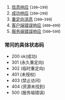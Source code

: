 1. [信息响应](https://developer.mozilla.org/zh-CN/docs/Web/HTTP/Status?qs=http#信息响应) (`100`–`199`)
2. [成功响应](https://developer.mozilla.org/zh-CN/docs/Web/HTTP/Status?qs=http#成功响应) (`200`–`299`)
3. [重定向消息](https://developer.mozilla.org/zh-CN/docs/Web/HTTP/Status?qs=http#重定向消息) (`300`–`399`)
4. [客户端错误响应](https://developer.mozilla.org/zh-CN/docs/Web/HTTP/Status?qs=http#客户端错误响应) (`400`–`499`)
5. [服务端错误响应](https://developer.mozilla.org/zh-CN/docs/Web/HTTP/Status?qs=http#服务端错误响应) (`500`–`599`)



### 常问的具体状态码

- 200 ok(成功)
- 301 (永久重定向)
- 302 (临时重定向)
- 401 (未授权)
- 403 (禁止访问)
- 404 (资源未找到)
- 500 (服务端错误)